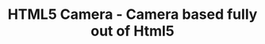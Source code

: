 ---
layout: research/html5camera/layout
title: HTML5 Camera - Camera based fully out of Html5
permalink: /research/html5-camera
description: "HTML5 Camera - Camera based fully out of Html5"
---